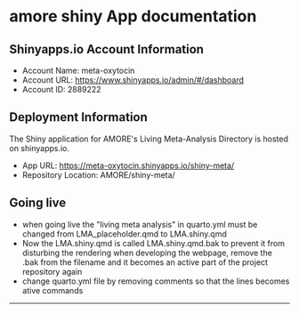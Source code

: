 # amore shiny App documentation
## Shinyapps.io Account Information
- Account Name: meta-oxytocin
- Account URL: https://www.shinyapps.io/admin/#/dashboard
- Account ID: 2889222

## Deployment Information
The Shiny application for AMORE's Living Meta-Analysis Directory is hosted on shinyapps.io. 
- App URL: https://meta-oxytocin.shinyapps.io/shiny-meta/
- Repository Location: AMORE/shiny-meta/

## Going live 
- when going live the "living meta analysis" in quarto.yml must be changed from LMA_placeholder.qmd to LMA.shiny.qmd
- Now the LMA.shiny.qmd is called LMA.shiny.qmd.bak to prevent it from disturbing the rendering when developing the webpage, remove the .bak from the filename and it becomes an active part of the project repository again
- change quarto.yml file by removing comments so that the lines becomes ative commands 
---
